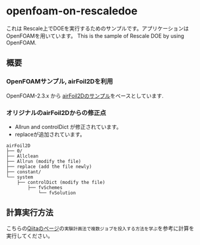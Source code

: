 openfoam-on-rescaledoe
=========================

これは Rescale上でDOEを実行するためのサンプルです。アプリケーションはOpenFOAMを用いています。
This is the sample of Rescale DOE by using OpenFOAM.


概要
-----------

### OpenFOAMサンプル, airFoil2Dを利用


OpenFOAM-2.3.x から [airFoil2Dのサンプル](https://github.com/OpenFOAM/OpenFOAM-2.3.x/tree/master/tutorials/incompressible/simpleFoam/airFoil2D)をベースとしています.


### オリジナルのairFoil2Dからの修正点


- Allrun and controlDict が修正されています。
- replaceが追加されています。


```bash:ディレクトリ構成
airFoil2D
├── 0/
├── Allclean
├── Allrun (modify the file)
├── replace (add the file newly)
├── constant/
└── system
    ├── controlDict (modify the file)
        ├── fvSchemes
            └── fvSolution
```




計算実行方法
------------------

こちらの[Qiitaのページ](http://qiita.com/daikumatan/items/46f018b1d6f4d221a32a)の`実験計画法で複数ジョブを投入する方法を学ぶ`を参考に計算を実行してください。
